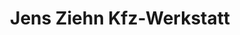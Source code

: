 ---
title: "Jens Ziehn Kfz-Werkstatt"
url: /drei-gleichen/jens-ziehn-kfz-werkstatt/
shop: Autowerkstatt
---
